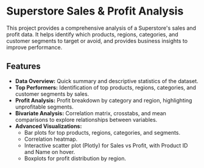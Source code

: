 # Superstore Sales & Profit Analysis

This project provides a comprehensive analysis of a Superstore's sales and profit data. It helps identify which products, regions, categories, and customer segments to target or avoid, and provides business insights to improve performance.

## Features

- **Data Overview:** Quick summary and descriptive statistics of the dataset.
- **Top Performers:** Identification of top products, regions, categories, and customer segments by sales.
- **Profit Analysis:** Profit breakdown by category and region, highlighting unprofitable segments.
- **Bivariate Analysis:** Correlation matrix, crosstabs, and mean comparisons to explore relationships between variables.
- **Advanced Visualizations:** 
  - Bar plots for top products, regions, categories, and segments.
  - Correlation heatmap.
  - Interactive scatter plot (Plotly) for Sales vs Profit, with Product ID and Name on hover.
  - Boxplots for profit distribution by region.
